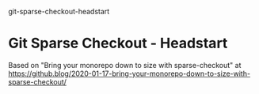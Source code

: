 git-sparse-checkout-headstart
# Git Sparse Checkout - Headstart

Based on "Bring your monorepo down to size with sparse-checkout" at https://github.blog/2020-01-17-bring-your-monorepo-down-to-size-with-sparse-checkout/


